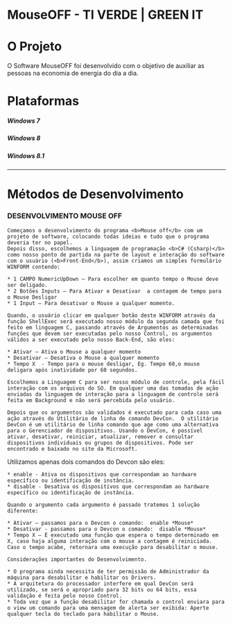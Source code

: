 # MouseOFF - TI VERDE | GREEN IT 

<h1> O Projeto </h1>
O Software MouseOFF foi desenvolvido com o objetivo de auxiliar as pessoas na economia de energia do dia a dia. 

<h1>Plataformas</h1>

<h5>Windows 7</h5>
<h5>Windows 8</h5>
<h5>Windows 8.1</h5>

<hr>

<h1> Métodos de Desenvolvimento </h1>
<h3>DESENVOLVIMENTO MOUSE OFF</h3>

	Começamos o desenvolvimento do programa <b>Mouse off</b> com um projeto de software, colocando todas ideias e tudo que o programa deveria ter no papel. 
	Depois disso, escolhemos a linguagem de programação <b>C# (Csharp)</b> como nosso ponto de partida na parte de layout e interação do software com o usuário (<b>Front-End</b>), assim criamos um simples formulário WINFORM contendo:
	
	* 1 CAMPO NumericUpDown – Para escolher em quanto tempo o Mouse deve ser deligado. 
	* 2 Botões Inputs – Para Ativar e Desativar  a contagem de tempo para o Mouse Desligar
	* 1 Input – Para desativar o Mouse a qualquer momento.
	
	Quando, o usuário clicar em qualquer botão deste WINFORM através da função ShellExec será executado nosso módulo da segunda camada que foi feito em linguagem C, passando através de Argumentos as determinadas funções que devem ser executadas pelo nosso Control, os argumentos válidos a ser executado pelo nosso Back-End, são eles: 

	* Ativar – Ativa o Mouse a qualquer momento
	* Desativar – Desativa o Mouse a qualquer momento
	* Tempo X  - Tempo para o mouse desligar, Eg. Tempo 60,o mouse deligara após inatividade por 60 segundos.

	Escolhemos a Linguagem C para ser nosso módulo de controle, pela fácil interação com os arquivos do SO. Em qualquer uma das tomadas de ação enviadas da linguagem de interação para a linguagem de controle será feita em Background e não será percebida pelo usuário. 
	
	Depois que os argumentos são validados é executado para cada caso uma ação através do Utilitário de linha de comando DevCon.  O utilitário DevCon é um utilitário de linha comando que age como uma alternativa para o Gerenciador de dispositivos. Usando o DevCon, é possível ativar, desativar, reiniciar, atualizar, remover e consultar dispositivos individuais ou grupos de dispositivos. Pode ser encontrado e baixado no site da Microsoft.
Utilizamos apenas dois comandos do Devcon são eles:

	* enable - Ativa os dispositivos que correspondam ao hardware específico ou identificação de instância.
	* disable - Desativa os dispositivos que correspondam ao hardware específico ou identificação de instância.

	Quando o argumento cada argumento é passado tratemos 1 solução diferente:
	
	* Ativar – passamos para o Devcon o comando:  enable *Mouse*
	* Desativar - passamos para o Devcon o comando:  disable *Mouse*
	* Tempo X – É executado uma função que espera o tempo determinado em X, caso haja alguma interação com o mouse a contagem é reiniciada. Caso o tempo acabe, retornara uma execução para desabilitar o mouse.

	Considerações importantes do Desenvolvimento.
	
	* O programa ainda necessita de ter permissão de Administrador da máquina para desabilitar e habilitar os Drivers. 
	* A arquitetura do processador interfere em qual DevCon será utilizado, se será o apropriado para 32 bits ou 64 bits, essa validação é feita pelo nosso Control.
	* Toda vez que a função desabilitar for chamada o control enviara para o view um comando para uma mensagem de alerta ser exibida: Aperte qualquer tecla do teclado para habilitar o Mouse. 



